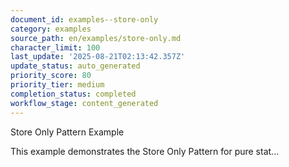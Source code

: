 ```yaml
---
document_id: examples--store-only
category: examples
source_path: en/examples/store-only.md
character_limit: 100
last_update: '2025-08-21T02:13:42.357Z'
update_status: auto_generated
priority_score: 80
priority_tier: medium
completion_status: completed
workflow_stage: content_generated
---
```

Store Only Pattern Example

This example demonstrates the Store Only Pattern for pure stat...
